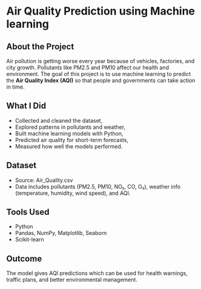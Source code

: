 # Air Quality Prediction using Machine learning

## About the Project
Air pollution is getting worse every year because of vehicles, factories, and city growth. Pollutants like PM2.5 and PM10 affect our health and environment. The goal of this project is to use machine learning to predict the **Air Quality Index (AQI)** so that people and governments can take action in time.

## What I Did
- Collected and cleaned the dataset,  
- Explored patterns in pollutants and weather,  
- Built machine learning models with Python,  
- Predicted air quality for short-term forecasts,  
- Measured how well the models performed.  

## Dataset
- Source: Air_Quality.csv  
- Data includes pollutants (PM2.5, PM10, NO₂, CO, O₃), weather info (temperature, humidity, wind speed), and AQI.  

## Tools Used
- Python  
- Pandas, NumPy, Matplotlib, Seaborn  
- Scikit-learn  

## Outcome
The model gives AQI predictions which can be used for health warnings, traffic plans, and better environmental management.
